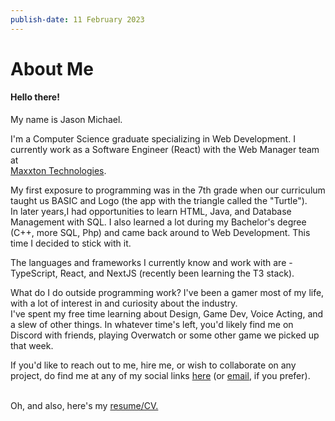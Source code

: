```yaml
---
publish-date: 11 February 2023
---
```


# About Me

#### Hello there!

My name is Jason Michael.<br>

I'm a Computer Science graduate specializing
in Web Development. I currently work as a Software Engineer (React) with the
Web Manager team at  
<a href="https://www.maxxton.com/" target="blank">Maxxton Technologies</a>.<br>

My first exposure to programming was in the 7th grade when our curriculum taught
us BASIC and Logo (the app with the triangle called the "Turtle").  
In later years,I had opportunities to learn HTML, Java, and Database Management
with SQL. I also learned a lot during my Bachelor's degree (C++, more SQL, Php)
and came back around to Web Development. This time I decided to stick with it.<br>

The languages and frameworks I currently know and work with are -
TypeScript, React, and NextJS (recently been learning the T3 stack).<br>

What do I do outside programming work? I've been a gamer most of my life,
with a lot of interest in and curiosity about the industry.<br>
I've spent my free time learning about Design, Game Dev, Voice Acting,
and a slew of other things. In whatever time's left, you'd likely find me
on Discord with friends, playing Overwatch or some other game we picked up that week.<br>

If you'd like to reach out to me, hire me, or wish to collaborate on any project,
do find me at any of my social links [here](https://dev.jasonjmichael.com/links)
(or <a href="mailto:jasonmic2000@gmail.com">email</a>,
if you prefer).<br><br>

Oh, and also, here's my
<a
  href="https://drive.google.com/open?export=download&id=1vipn7Xg87IDXF9yrwWOwHKBguRwrq2Kr"
  target="_blank">
resume/CV.
</a>
